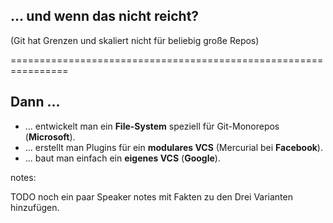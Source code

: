 ## ... und wenn **das** nicht reicht?


(Git hat Grenzen und skaliert nicht für beliebig große Repos)


================================================================

## Dann ...

 * ... entwickelt man ein **File-System** speziell für Git-Monorepos (**Microsoft**).
 * ... erstellt man Plugins für ein **modulares VCS** (Mercurial bei **Facebook**).
 * ... baut man einfach ein **eigenes VCS** (**Google**).


notes:
 
 TODO noch ein paar Speaker notes mit Fakten zu den Drei Varianten hinzufügen.


